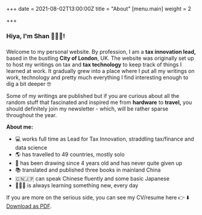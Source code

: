+++
date = 2021-08-02T13:00:00Z
title = "About"
[menu.main]
weight = 2

+++
### Hiya, I'm **Shan 👩🏻‍💻**! 

##### 

Welcome to my personal website. By profession, I am a **tax innovation lead,** based in the bustling **City of London**, UK.  The website was originally set up to host my writings on tax and **tax technology** to keep track of things I learned at work. It gradually grew into a place where I put all my writings on work, technology and pretty much everything I find interesting enough to dig a bit deeper 🤓 

Some of my writings are published but if you are curious about all the random stuff that fascinated and inspired me from **hardware** to **travel,** you should definitely join my newsletter - which, will be rather sparse throughout the year. 

**About me:** 

*  💻 works full time as Lead for Tax Innovation, straddling tax/finance and data science
* 🌎 has travelled to 49 countries, mostly solo
* 🎨 has been drawing since 4 years old and has never quite given up
* 📚 translated and published three books in mainland China
*  🇨🇳🇯🇵 can speak Chinese fluently and some basic Japanese
* 🙇🏻‍♀️ is always learning something new, every day

If you are more on the serious side, you can see my CV/resume here 👉 ⬇️ [Download as PDF](https://github.com/bobbleoxs/shantax/blob/master/static/uploads/ShanSun%20-%20Resume.pdf "Download as PDF"). 